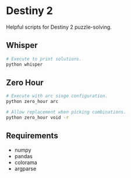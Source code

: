 # Destiny 2
Helpful scripts for Destiny 2 puzzle-solving.

## Whisper
```bash
# Execute to print solutions.
python whisper
```

## Zero Hour
```bash
# Execute with arc singe configuration.
python zero_hour arc

# Allow replacement when picking combinations.
python zero_hour void -r
```

## Requirements
 - numpy
 - pandas
 - colorama
 - argparse

